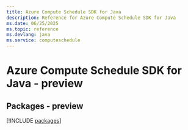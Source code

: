 ```yaml
---
title: Azure Compute Schedule SDK for Java
description: Reference for Azure Compute Schedule SDK for Java
ms.date: 06/25/2025
ms.topic: reference
ms.devlang: java
ms.service: computeschedule
---
```

# Azure Compute Schedule SDK for Java - preview
## Packages - preview
[!INCLUDE [packages](compute-schedule-index.md)]
